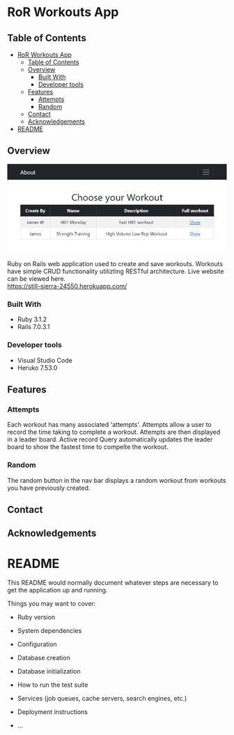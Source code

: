 # RoR Workouts App

## Table of Contents


- [RoR Workouts App](#ror-workouts-app)
  - [Table of Contents](#table-of-contents)
  - [Overview](#overview)
    - [Built With](#built-with)
    - [Developer tools](#developer-tools)
  - [Features](#features)
    - [Attempts](#attempts)
    - [Random](#random)
  - [Contact](#contact)
  - [Acknowledgements](#acknowledgements)
- [README](#readme)

## Overview
![screenshot](https://github.com/Waters1993/Rails_App/blob/main/app/assets/images/readme.JPG?raw=true)

Ruby on Rails web application used to create and save workouts. Workouts have simple CRUD functionality utilizting RESTful architecture. Live website can be viewed here. <br/>
https://still-sierra-24550.herokuapp.com/

<!-- TODO: Add a screenshot of the live project.
    1. Link to a 'live demo.'
    2. Describe your overall experience in a couple of sentences.
    3. List a few specific technical things that you learned or improved on.
    4. Share any other tips or guidance for others attempting this or something similar.
 -->

### Built With
- Ruby 3.1.2
- Rails 7.0.3.1

### Developer tools
- Visual Studio Code
- Heruko 7.53.0


<!-- TODO: List any MAJOR libraries/frameworks (e.g. React, Tailwind) with links to their homepages. -->

## Features
### Attempts
Each workout has many associated 'attempts'. Attempts allow a user to record the time taking to complete a workout. Attempts are then displayed in a leader board. 
Active record Query automatically updates the leader board to show the fastest time to compelte the workout. 

### Random
The random button in the nav bar displays a random workout from workouts you have previously created. 
<!-- TODO: List what specific 'user problems' that this application solves. -->

## Contact

<!-- TODO: Include icons and links to your RELEVANT, PROFESSIONAL 'DEV-ORIENTED' social media. LinkedIn and dev.to are minimum. -->

## Acknowledgements

<!-- TODO: List any blog posts, tutorials or plugins that you may have used to complete the project. Only list those that had a significant impact. Obviously, we all 'Google' stuff while working on our things, but maybe something in particular stood out as a 'major contributor' to your skill set for this project. -->

# README

This README would normally document whatever steps are necessary to get the
application up and running.

Things you may want to cover:

* Ruby version

* System dependencies

* Configuration

* Database creation

* Database initialization

* How to run the test suite

* Services (job queues, cache servers, search engines, etc.)

* Deployment instructions

* ...
